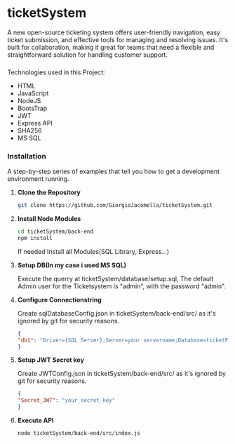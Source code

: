 # ticketSystem
A new open-source ticketing system offers user-friendly navigation, easy ticket submission, and effective tools for managing and resolving issues. It's built for collaboration, making it great for teams that need a flexible and straightforward solution for handling customer support.

###
Technologies used in this Project:
- HTML
- JavaScript
- NodeJS
- BootsTrap
- JWT
- Express API
- SHA256
- MS SQL

### Installation

A step-by-step series of examples that tell you how to get a development environment running.

1. **Clone the Repository**

   ```bash
   git clone https://github.com/GiorgioJacomella/ticketSystem.git
   ```

2. **Install Node Modules**
   ```bash
   cd ticketSystem/back-end
   npm install
   ```
   If needed Install all Modules(SQL Library, Express...)
3. **Setup DB(In my case i used MS SQL)**
   
   Execute the querry at ticketSystem/database/setup.sql, The default Admin user for the Ticketsystem is "admin", with the password "admin".
4. **Configure Connectionstring**
   
    Create sqlDatabaseConfig.json in ticketSystem/back-end/src/ as it's ignored by git for security reasons. 
    ```json
    {
    "db1": "Driver={SQL Server};Server=your servername;Database=ticketProject;UserId=databaseuser;Password=12345;Encrypt=no;TrustServerCertificate=no;"
    }
    ```
5. **Setup JWT Secret key**
   
   Create JWTConfig.json in ticketSystem/back-end/src/ as it's ignored by git for security reasons.
    ```json
    {
    "Secret_JWT": "your_secret_key"
    }
    ```
6. **Execute API**
    ```bash
    node ticketSystem/back-end/src/index.js
    ```
